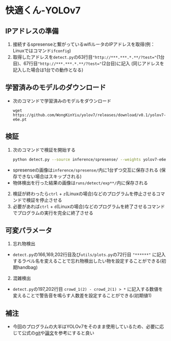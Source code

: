 # 快適くん-YOLOv7

## IPアドレスの準備

1.  接続するspresenseと繋がっているwifiルータのIPアドレスを取得(例：Linuxではコマンド`ifconfig`)
2.  取得したアドレスを`detect.py`の63行目`"http://***.***.*.**/?test="`(1台目)、67行目`"http://***.***.*.**/?test="`(2台目)に記入
    (同じアドレスを記入した場合は1台での動作となる)

## 学習済みのモデルのダウンロード

- 次のコマンドで学習済みのモデルをダウンロード
    ```
    wget https://github.com/WongKinYiu/yolov7/releases/download/v0.1/yolov7-e6e.pt﻿
    ```

## 検証

1.  次のコマンドで検証を開始する
    ```bash
    python detect.py --source inference/spresense/ --weights yolov7-e6e.pt --conf 0.25 --img-size 1280 --device 0﻿
    ```

   - spresenseの画像は`inference/spresense/`内に1台ずつ交互に保存される
     (保存できない場合はスキップされる)
   - 物体検出を行った結果の画像は`runs/detect/exp**/`内に保存される

2.  検証が終わったら`ctrl` + `z`(Linuxの場合)などのプログラムを停止させるコマンドで検証を停止させる
3.  必要があれば`ctrl` + `d`(Linuxの場合)などのプログラムを終了させるコマンドでプログラムの実行を完全に終了させる

## 可変パラメータ

1.  忘れ物検出
   - `detect.py`の166,169,202行目及び`utils/plots.py`の72行目 `"******"` に記入するラベル名を変えることで忘れ物検出したい物を設定することができる(初期handbag)

2.  混雑検出
   - `detect.py`の197,202行目 `crowd_1(2) - crowd_2(1) > *` に記入する数値を変えることで警告音を鳴らす人数差を設定することができる(初期値1)

## 補注

- 今回のプログラムの大半はYOLOv7をそのまま使用しているため、必要に応じて公式の[git](https://github.com/WongKinYiu/yolov7)や[論文](https://arxiv.org/abs/2207.02696)を参考にすると良い

